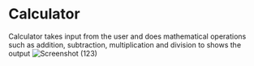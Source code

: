# Calculator
Calculator takes input from the user and does mathematical operations such as addition, subtraction, multiplication and division to shows the output
![Screenshot (123)](https://user-images.githubusercontent.com/108486296/176877428-15be7005-a84a-4a08-88e7-0e11c1681368.png)
